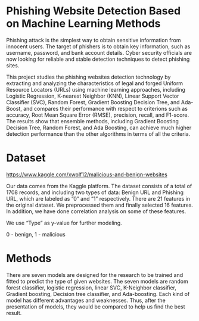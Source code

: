 # Phishing Website Detection Based on Machine Learning Methods

Phishing attack is the simplest way to obtain sensitive information from innocent users. The target of phishers is to obtain key information, such as username, password, and bank account details. Cyber security officials are now looking for reliable and stable detection techniques to detect phishing sites. 

This project studies the phishing websites detection technology by extracting and analyzing the characteristics of legal and forged Uniform Resource Locators (URLs) using machine learning approaches, including Logistic Regression, K-nearest Neighbor (KNN), Linear Support Vector Classifier (SVC), Random Forest, Gradient Boosting Decision Tree, and Ada-Boost, and compares their performance with respect to criterions such as accuracy, Root Mean Square Error (RMSE), precision, recall, and F1-score. The results show that ensemble methods, including Gradient Boosting Decision Tree, Random Forest, and Ada Boosting, can achieve much higher detection performance than the other algorithms in terms of all the criteria.

# Dataset

https://www.kaggle.com/xwolf12/malicious-and-benign-websites

Our data comes from the Kaggle platform. The dataset consists of a total of 1708 records, and including two types of data: Benign URL and Phishing URL, which are labeled as ”0” and ”1” respectively. There are 21 features in the original dataset. We preprocessed them and finally selected 16 features. 
In addition, we have done correlation analysis on some of these features.

We use “Type” as y-value for further modeling.

0 - benign, 1 - malicious

# Methods

There are seven models are designed for the research to be trained and fitted to predict the type of given websites. The seven models are random forest classifier, logistic regression, linear SVC, K-Neighbor classifier, Gradient boosting, Decision tree classifier, and Ada-boosting. Each kind of model has different advantages and weaknesses. Thus, after the presentation of models, they would be compared to help us find the best result. 

